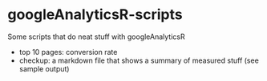 # googleAnalyticsR-scripts
Some scripts that do neat stuff with googleAnalyticsR

- top 10 pages: conversion rate
- checkup: a markdown file that shows a summary of measured stuff (see sample output)
